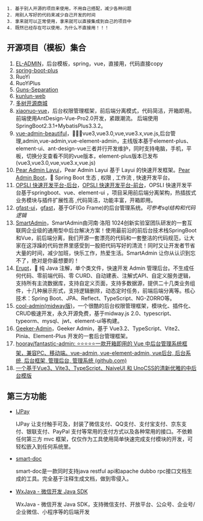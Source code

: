 ```
1. 基于别人开源的项目来使用，不用自己搭配，减少各种问题
2. 用别人写好的代码来减少自己开发的时间
3. 拿来就可以正常使用，拿来就可以直接集成到自己的项目中
4. 既然已经存在可以使用，为什么不直接用！！！
```

## 开源项目（模板）集合

1. [EL-ADMIN](https://www.oschina.net/news/111067/el-admin-2-3-released)，后台模板，spring，vue，直接用，代码直接copy
2. [spring-boot-plus](https://github.com/geekidea/spring-boot-plus)
3. RuoYi
4. RuoYiPlus
5. [Guns-Separation](https://gitee.com/stylefeng/guns-separation)
6. [kunlun-web](https://gitee.com/xuesjie/kunlun-web)
7. [多树开源商城](https://gitee.com/mirrors/Manytree-Mall)
8. [xiaonuo-vue](https://gitee.com/xiaonuobase/xiaonuo-vue)，后台权限管理框架，前后端分离模式，代码简洁，开箱即用。 前端使用AntDesign-Vue-Pro2.0开发，紧跟潮流。 后端使用SpringBoot2.3.1+MybatisPlus3.3.2。
9. [vue-admin-beautiful](https://github.com/chuzhixin/vue-admin-beautiful/)，🚀🚀🚀vue3,vue3.0,vue,vue3.x,vue.js,后台管理,admin,vue-admin,vue-element-admin，主线版本基于element-plus、element-ui、ant-design-vue三者并行开发维护，同时支持电脑，手机，平板，切换分支查看不同的vue版本，element-plus版本已发布(vue3,vue3.0,vue,vue3.x,vue.js)
10. [Pear Admin Layui](https://github.com/PearAdmin/pear-admin-layui)，Pear Admin Layui 基于 Layui 的快速开发框架。[Pear Admin Boot](https://github.com/PearAdmin/pear-admin-boot)，🔐 Spring Boot 生态 , 权限 , 工作流 , 快速开发平台。
11. [OPSLI 快速开发平台-后台](https://github.com/hiparker/opsli-boot)，[OPSLI 快速开发平台-前台](https://github.com/hiparker/opsli-ui)，OPSLI 快速开发平台基于springboot、vue、element-ui ，项目采用前后端分离架构，热插拔式业务模块与插件扩展性高 ,代码简洁，功能丰富，开箱即用。
12. [gfast-ui](https://github.com/tiger1103/gfast-ui)，[gfast](https://github.com/tiger1103/gfast)，基于GF(Go Frame)的后台管理系统。*可参考sql结构和代码逻辑*
13. [SmartAdmin](https://gitee.com/lab1024/smart-admin)，SmartAdmin由河南·洛阳 1024创新实验室团队研发的一套互联网企业级的通用型中后台解决方案！使用最前沿的前后台技术栈SpringBoot和Vue，前后端分离，我们开源一套漂亮的代码和一套整洁的代码规范，让大家在这浮躁的代码世界里感受到一股把代码写好的清流！同时又让开发者节省大量的时间，减少加班，快乐工作，热爱生活。SmartAdmin 让你从认识到忘不了，绝对是你最想要的！
14. [Erupt](https://github.com/erupts/erupt)，🚀 纯 Java 注解，单个类文件，快速开发 Admin 管理后台。不生成任何代码、零前端代码、零 CURD、自动建表、注解式API、自定义服务逻辑，支持所有主流数据库，支持自定义页面，支持多数据源，提供二十几类业务组件，十几种展示形式，支持逻辑删除，动态定时任务，前端后端分离等。核心技术：Spring Boot、JPA、Reflect、TypeScript、NG-ZORRO等。
15. [cool-admin(midway版)](https://github.com/cool-team-official/cool-admin-midway)，一个很酷的后台权限管理框架，模块化、插件化、CRUD极速开发，永久开源免费，基于midway.js 2.0、typescript、typeorm、mysql、jwt、element-ui等构建。
16. [Geeker-Admin](https://github.com/HalseySpicy/Geeker-Admin)，Geeker Admin，基于 Vue3.2、TypeScript、Vite2、Pinia、Element-Plus 开发的一套后台管理框架。
17. [hooray/fantastic-admin: ⭐⭐⭐⭐⭐一款开箱即用的 Vue 中后台管理系统框架，兼容PC、移动端。vue-admin, vue-element-admin, vue后台, 后台系统, 后台框架, 管理后台, 管理系统 (github.com)](https://github.com/hooray/fantastic-admin)
18. [一个基于Vue3、Vite3、TypeScript、NaiveUI 和 UnoCSS的清新优雅的中后台模版](https://github.com/honghuangdc/soybean-admin)

## 第三方功能

- [IJPay](https://github.com/Javen205/IJPay)
  
  IJPay 让支付触手可及，封装了微信支付、QQ支付、支付宝支付、京东支付、银联支付、PayPal 支付等常用的支付方式以及各种常用的接口。不依赖任何第三方 mvc 框架，仅仅作为工具使用简单快速完成支付模块的开发，可轻松嵌入到任何系统里。

- [smart-doc](https://gitee.com/sunyurepository/smart-doc)
  
  smart-doc是一款同时支持java restful api和apache dubbo rpc接口文档生成的工具。完全基于注释生成文档，做到零侵入。

- [WxJava - 微信开发 Java SDK](https://gitee.com/binary/weixin-java-tools)
  
  WxJava - 微信开发 Java SDK，支持微信支付、开放平台、公众号、企业号/企业微信、小程序等的后端开发
